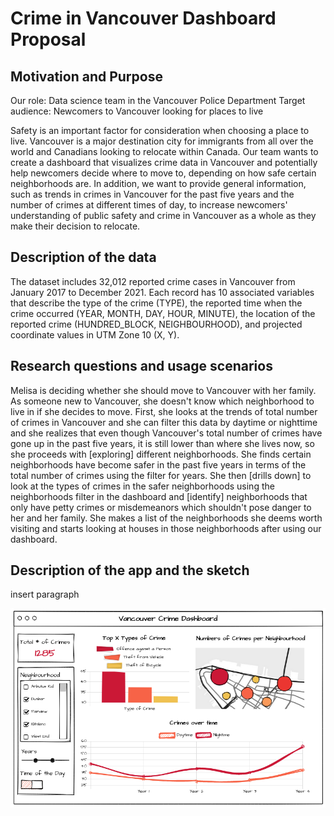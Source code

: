 Crime in Vancouver Dashboard Proposal
================

## Motivation and Purpose
Our role: Data science team in the Vancouver Police Department
Target audience: Newcomers to Vancouver looking for places to live
 
Safety is an important factor for consideration when choosing a place to live. Vancouver is a major destination city for immigrants from all over the world and Canadians looking to relocate within Canada. Our team wants to create a dashboard that visualizes crime data in Vancouver and potentially help newcomers decide where to move to, depending on how safe certain neighborhoods are. In addition, we want to provide general information, such as trends in crimes in Vancouver for the past five years and the number of crimes at different times of day, to increase newcomers' understanding of public safety and crime in Vancouver as a whole as they make their decision to relocate.


## Description of the data
The dataset includes 32,012 reported crime cases in Vancouver from January 2017 to December 2021. Each record has 10 associated variables that describe the type of the crime (TYPE), the reported time when the crime occurred (YEAR, MONTH, DAY, HOUR, MINUTE), the location of the reported crime (HUNDRED_BLOCK, NEIGHBOURHOOD), and projected coordinate values in UTM Zone 10 (X, Y). 

## Research questions and usage scenarios
Melisa is deciding whether she should move to Vancouver with her family. As someone new to Vancouver, she doesn't know which neighborhood to live in if she decides to move. First, she looks at the trends of total number of crimes in Vancouver and she can filter this data by daytime or nighttime and she realizes that even though Vancouver's total number of crimes have gone up in the past five years, it is still lower than where she lives now, so she proceeds with [exploring] different neighborhoods. She finds certain neighborhoods have become safer in the past five years in terms of the total number of crimes using the filter for years. She then [drills down] to look at the types of crimes in the safer neighborhoods using the neighborhoods filter in the dashboard and [identify] neighborhoods that only have petty crimes or misdemeanors which shouldn't pose danger to her and her family. She makes a list of the neighborhoods she deems worth visiting and starts looking at houses in those neighborhoods after using our dashboard.

## Description of the app and the sketch
insert paragraph

![Example Sketch](src/dashboard_sketch.png)
